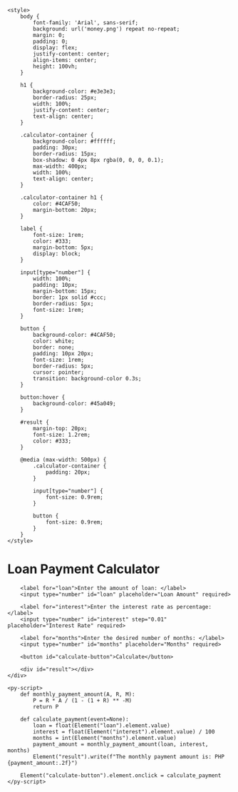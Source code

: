 <!DOCTYPE html>
<html lang="en">
<head>
    <meta charset="UTF-8">
    <meta name="viewport" content="width=device-width, initial-scale=1.0">
    <title>Loan Payment Calculator</title>
    <link rel="stylesheet" href="https://pyscript.net/alpha/pyscript.css" />
    <script defer src="https://pyscript.net/alpha/pyscript.js"></script>

    <style>
        body {
            font-family: 'Arial', sans-serif;
            background: url('money.png') repeat no-repeat;
            margin: 0;
            padding: 0;
            display: flex;
            justify-content: center;
            align-items: center;
            height: 100vh;
        }

        h1 {
            background-color: #e3e3e3;
            border-radius: 25px;
            width: 100%;
            justify-content: center;
            text-align: center;
        }

        .calculator-container {
            background-color: #ffffff;
            padding: 30px;
            border-radius: 15px;
            box-shadow: 0 4px 8px rgba(0, 0, 0, 0.1);
            max-width: 400px;
            width: 100%;
            text-align: center;
        }

        .calculator-container h1 {
            color: #4CAF50;
            margin-bottom: 20px;
        }

        label {
            font-size: 1rem;
            color: #333;
            margin-bottom: 5px;
            display: block;
        }

        input[type="number"] {
            width: 100%;
            padding: 10px;
            margin-bottom: 15px;
            border: 1px solid #ccc;
            border-radius: 5px;
            font-size: 1rem;
        }

        button {
            background-color: #4CAF50;
            color: white;
            border: none;
            padding: 10px 20px;
            font-size: 1rem;
            border-radius: 5px;
            cursor: pointer;
            transition: background-color 0.3s;
        }

        button:hover {
            background-color: #45a049;
        }

        #result {
            margin-top: 20px;
            font-size: 1.2rem;
            color: #333;
        }

        @media (max-width: 500px) {
            .calculator-container {
                padding: 20px;
            }

            input[type="number"] {
                font-size: 0.9rem;
            }

            button {
                font-size: 0.9rem;
            }
        }
    </style>
</head>
<body>
    <div class="calculator-container">
        <h1><b>Loan Payment Calculator</b></h1>

        <label for="loan">Enter the amount of loan: </label>
        <input type="number" id="loan" placeholder="Loan Amount" required>

        <label for="interest">Enter the interest rate as percentage: </label>
        <input type="number" id="interest" step="0.01" placeholder="Interest Rate" required>

        <label for="months">Enter the desired number of months: </label>
        <input type="number" id="months" placeholder="Months" required>

        <button id="calculate-button">Calculate</button>

        <div id="result"></div>
    </div>

    <py-script>
        def monthly_payment_amount(A, R, M):
            P = R * A / (1 - (1 + R) ** -M)
            return P

        def calculate_payment(event=None):
            loan = float(Element("loan").element.value)
            interest = float(Element("interest").element.value) / 100
            months = int(Element("months").element.value)
            payment_amount = monthly_payment_amount(loan, interest, months)
            Element("result").write(f"The monthly payment amount is: PHP {payment_amount:.2f}")

        Element("calculate-button").element.onclick = calculate_payment
    </py-script>
</body>
</html>
